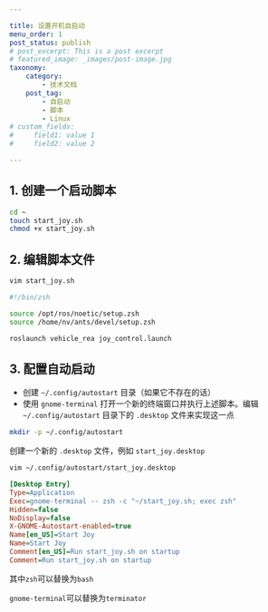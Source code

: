 ```yaml
---

title: 设置开机自启动
menu_order: 1
post_status: publish
# post_excerpt: This is a post excerpt
# featured_image: _images/post-image.jpg
taxonomy:
    category:
        - 技术文档
    post_tag:
        - 自启动
        - 脚本
        - Linux
# custom_fields:
#     field1: value 1
#     field2: value 2

---
```


## 1. 创建一个启动脚本

```bash
cd ~
touch start_joy.sh
chmod +x start_joy.sh
```

## 2. 编辑脚本文件

```bash
vim start_joy.sh
```

```bash
#!/bin/zsh

source /opt/ros/noetic/setup.zsh
source /home/nv/ants/devel/setup.zsh

roslaunch vehicle_rea joy_control.launch

```

## 3. 配置自动启动

- 创建 `~/.config/autostart` 目录（如果它不存在的话）
- 使用 `gnome-terminal` 打开一个新的终端窗口并执行上述脚本。编辑 `~/.config/autostart` 目录下的 `.desktop` 文件来实现这一点

```bash
mkdir -p ~/.config/autostart
```

创建一个新的 `.desktop` 文件，例如 `start_joy.desktop`

```bash
vim ~/.config/autostart/start_joy.desktop
```

```ini
[Desktop Entry]
Type=Application
Exec=gnome-terminal -- zsh -c "~/start_joy.sh; exec zsh"
Hidden=false
NoDisplay=false
X-GNOME-Autostart-enabled=true
Name[en_US]=Start Joy
Name=Start Joy
Comment[en_US]=Run start_joy.sh on startup
Comment=Run start_joy.sh on startup
```

其中`zsh`可以替换为`bash`

`gnome-terminal`可以替换为`terminator`
